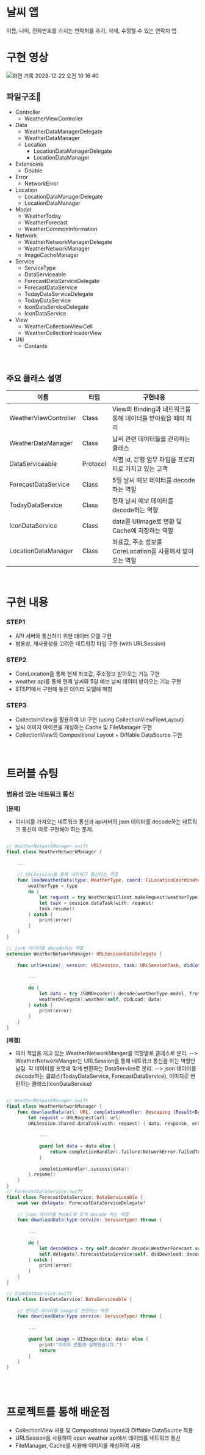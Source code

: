 # 날씨 앱
이름, 나이, 전화번호를 가지는 연락처를 추가, 삭제, 수정할 수 있는 연락처 앱
<br/>

# 구현 영상
![화면 기록 2023-12-22 오전 10 16 40](https://github.com/tasty-code/ios-weather-forecast/assets/52391722/6490db7f-c3e4-4414-aef2-1f6fb92e1c67)




## 파일구조📁
- Controller
    - WeatherViewController
- Data
    - WeatherDataManagerDelegate
    - WeatherDataManager
    - Location
        - LocationDataManagerDelegate
        - LocationDataManager
- Extensoins
    - Double
- Error
    - NetworkError
- Location
    - LocationDataManagerDelegate
    - LocationDataManager
- Model
    - WeatherToday
    - WeatherForecast
    - WeatherCommonInformation
- Network
    - WeatherNetworkManagerDelegate
    - WeatherNetworkManager
    - ImageCacheManager
- Service
    - ServiceType
    - DataServiceable
    - ForecastDataServiceDelegate
    - ForecastDataService
    - TodayDataServiceDelegate
    - TodayDataService
    - IconDataServiceDelegate
    - IconDataService
- View
    - WeatherCollectionViewCell
    - WeatherCollectionHeaderView
- Util
    - Contants


<br/>

## 주요 클래스 설명

| 이름 | 타입 | 구현내용 |
| --- | --- | --- |
| WeatherViewController | Class | View의 Binding과 네트워크를 통해 데이터를 받아왔을 때의 처리 |
| WeatherDataManager | Class | 날씨 관련 데이터들을 관리하는 클래스 |
| DataServiceable | Protocol | 식별 id, 은행 업무 타입을 프로퍼티로 가지고 있는 고객 |
| ForecastDataService | Class | 5일 날씨 예보 데이터를 decode하는 역할 |
| TodayDataService | Class | 현재 날씨 예보 데이터를 decode하는 역할 |
| IconDataService | Class | data를 UIImage로 변환 및 Cache에 저장하는 역할  |
| LocationDataManager | Class | 좌표값, 주소 정보를 CoreLocation을 사용해서 받아오는 역할 |


<br/>

# 구현 내용
### STEP1
- API 서버와 통신하기 위한 데이터 모델 구현
- 범용성, 재사용성을 고려한 네트워킹 타입 구현 (with URLSession)

### STEP2
- CoreLocation을 통해 현재 좌표값, 주소정보 받아오는 기능 구현
- weather api를 통해 현재 날씨와 5일 예보 날씨 데이터 받아오는 기능 구현
- STEP1에서 구현해 놓은 데이터 모델에 매칭

### STEP3
- CollectoinView을 활용하여 UI 구현 (using CollectionViewFlowLayout)
- 날씨 이미지 아이콘을 캐싱하는 Cache 및 FileManager 구현
- CollectionView의 Compositional Layout + Diffable DataSource 구현


<br/>

# 트러블 슈팅
###  범용성 있는 네트워크 통신
**[문제]**
- 이미지를 가져오는 네트워크 통신과 api서버의 json 데이터를 decode하는 네트워크 통신이 따로 구현해야 하는 문제.
```swift

// WeatherNetworkManager.swift
final class WeatherNetworkManager {
    
    ...
    
    // URLSession을 통해 네트워크 통신하는 역할
    func loadWeatherData(type: WeatherType, coord: CLLocationCoordinate2D) {
        weatherType = type
        do {
            let request = try WeatherApiClient.makeRequest(weatherType: type, coord: coord)
            let task = session.dataTask(with: request)
            task.resume()
        } catch {
            print(error)
        }
    }
}

// json 데이터를 decode하는 역할
extension WeatherNetworkManager: URLSessionDataDelegate {
    
    func urlSession(_ session: URLSession, task: URLSessionTask, didCompleteWithError error: Error?) {
        
        ...
        
        do {
            let data = try JSONDecoder().decode(weatherType.model, from: receivedData)
            weatherDelegate?.weather(self, didLoad: data)
        } catch {
            print(error)
        }
    }
}
```


**[해결]**
- 여러 책임을 지고 있는 WeatherNetworkManger를 역할별로 클래스로 분리.
--> WeatherNetworkManger는 URLSession을 통해 네트워크 통신을 하는 역할만 남김. 각 데이터를 포맷에 맞게 변환하는 DataService로 분리.
--> json 데이터를 decode하는 클래스(TodayDataService, ForecastDataService), 이미지로 변환하는 클래스(IconDataService)
```swift

// WeatherNetworkManager.swift
final class WeatherNetworkManager {
    func downloadData(url: URL, completionHandler: @escaping (Result<Data, Error>) -> Void) {
        let request = URLRequest(url: url)
        URLSession.shared.dataTask(with: request) { data, response, error in
                                                   
            ...
                                                   
            guard let data = data else {
                return completionHandler(.failure(NetworkError.failedToLoadData))
            }
            
            completionHandler(.success(data))
        }.resume()
    }
}
// ForecastDataService.swift 
final class ForecastDataService: DataServiceable {
    weak var delegate: ForecastDataServiceDelegate?
    
    // json 데이터를 Model에 맞게 decode 하는 역할
    func downloadData(type service: ServiceType) throws {
        
        ...
        
        do {
            let decodeData = try self.decoder.decode(WeatherForecast.self, from: data)
            self.delegate?.forecastDataService(self, didDownload: decodeData)
        } catch {
            print(error)
        }
    }
}

// IconDataService.swift
final class IconDataService: DataServiceable {
    
    // 받아온 데이터를 image로 변환하는 역할
    func downloadData(type service: ServiceType) throws {
        
        ...
        
        guard let image = UIImage(data: data) else {
            print("이미지 변환에 실패했습니다.")
            return
        }
    }
}
```


<br/><br/>

# 프로젝트를 통해 배운점
- CollectionView 사용 및 Compositional layout과 Diffable DataSource 적용
- URLSession을 사용하여 open weather api에서 데이터를 네트워크 통신
- FileManager, Cache를 사용해 이미지를 캐싱하여 사용
